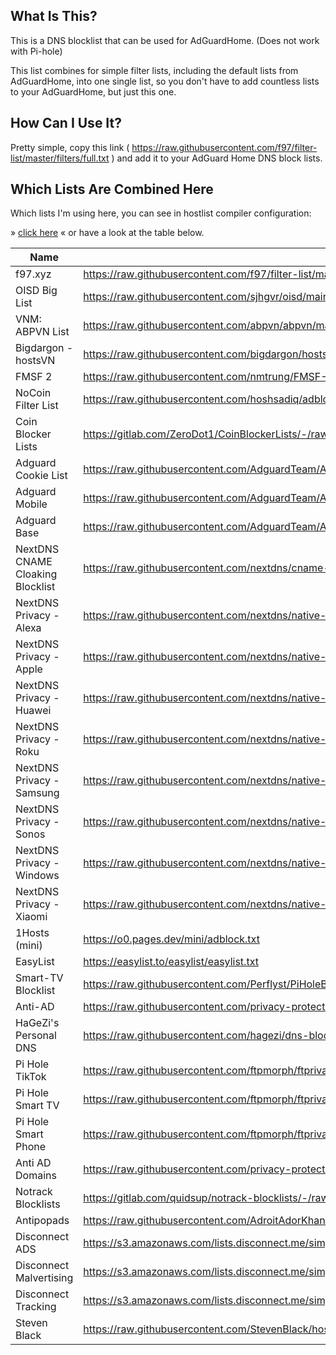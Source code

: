 ## What Is This?

This is a DNS blocklist that can be used for AdGuardHome. (Does not work with Pi-hole)

This list combines for simple filter lists, including the default lists from
AdGuardHome, into one single list, so you don't have to add countless lists to your
AdGuardHome, but just this one.

## How Can I Use It?

Pretty simple, copy this link
( <https://raw.githubusercontent.com/f97/filter-list/master/filters/full.txt> ) and
add it to your AdGuard Home DNS block lists.

## Which Lists Are Combined Here

Which lists I'm using here, you can see in hostlist compiler configuration:

» [click here](hostlist-compiler-config.json) « or have a look at the table below.

| Name                             | URL                                                                                                                         |
| -------------------------------- | --------------------------------------------------------------------------------------------------------------------------- |
| f97.xyz                          | <https://raw.githubusercontent.com/f97/filter-list/master/f97.txt>                                                          |
| OISD Big List                    | <https://raw.githubusercontent.com/sjhgvr/oisd/main/oisd_big.txt>                                                           |
| VNM: ABPVN List                  | <https://raw.githubusercontent.com/abpvn/abpvn/master/filter/abpvn.txt>                                                     |
| Bigdargon - hostsVN              | <https://raw.githubusercontent.com/bigdargon/hostsVN/master/hosts>                                                          |
| FMSF 2                           | <https://raw.githubusercontent.com/nmtrung/FMSF-2.0/master/fmsf_2.0.txt>                                                    |
| NoCoin Filter List               | <https://raw.githubusercontent.com/hoshsadiq/adblock-nocoin-list/master/hosts.txt>                                          |
| Coin Blocker Lists               | <https://gitlab.com/ZeroDot1/CoinBlockerLists/-/raw/master/list.txt>                                                        |
| Adguard Cookie List              | <https://raw.githubusercontent.com/AdguardTeam/AdguardFilters/master/AnnoyancesFilter/Cookies/sections/cookies_general.txt> |
| Adguard Mobile                   | <https://raw.githubusercontent.com/AdguardTeam/AdguardFilters/master/MobileFilter/sections/adservers.txt>                   |
| Adguard Base                     | <https://raw.githubusercontent.com/AdguardTeam/AdguardFilters/master/BaseFilter/sections/adservers.txt>                     |
| NextDNS CNAME Cloaking Blocklist | <https://raw.githubusercontent.com/nextdns/cname-cloaking-blocklist/master/domains>                                         |
| NextDNS Privacy - Alexa          | <https://raw.githubusercontent.com/nextdns/native-tracking-domains/main/domains/alexa>                                      |
| NextDNS Privacy - Apple          | <https://raw.githubusercontent.com/nextdns/native-tracking-domains/main/domains/apple>                                      |
| NextDNS Privacy - Huawei         | <https://raw.githubusercontent.com/nextdns/native-tracking-domains/main/domains/huawei>                                     |
| NextDNS Privacy - Roku           | <https://raw.githubusercontent.com/nextdns/native-tracking-domains/main/domains/roku>                                       |
| NextDNS Privacy - Samsung        | <https://raw.githubusercontent.com/nextdns/native-tracking-domains/main/domains/samsung>                                    |
| NextDNS Privacy - Sonos          | <https://raw.githubusercontent.com/nextdns/native-tracking-domains/main/domains/sonos>                                      |
| NextDNS Privacy - Windows        | <https://raw.githubusercontent.com/nextdns/native-tracking-domains/main/domains/windows>                                    |
| NextDNS Privacy - Xiaomi         | <https://raw.githubusercontent.com/nextdns/native-tracking-domains/main/domains/xiaomi>                                     |
| 1Hosts (mini)                    | <https://o0.pages.dev/mini/adblock.txt>                                                                                     |
| EasyList                         | <https://easylist.to/easylist/easylist.txt>                                                                                 |
| Smart-TV Blocklist               | <https://raw.githubusercontent.com/Perflyst/PiHoleBlocklist/master/SmartTV-AGH.txt>                                         |
| Anti-AD                          | <https://raw.githubusercontent.com/privacy-protection-tools/anti-AD/master/anti-ad-adguard.txt>                             |
| HaGeZi's Personal DNS            | <https://raw.githubusercontent.com/hagezi/dns-blocklists/main/adblock/personal.txt>                                         |
| Pi Hole TikTok                   | <https://raw.githubusercontent.com/ftpmorph/ftprivacy/master/blocklists/tiktok-full-block-ftpihole.txt>                     |
| Pi Hole Smart TV                 | <https://raw.githubusercontent.com/ftpmorph/ftprivacy/master/blocklists/smart-tv-ads-tracking.txt>                          |
| Pi Hole Smart Phone              | <https://raw.githubusercontent.com/ftpmorph/ftprivacy/master/blocklists/smartphone-ads-tracking.txt>                        |
| Anti AD Domains                  | <https://raw.githubusercontent.com/privacy-protection-tools/anti-AD/master/anti-ad-domains.txt>                             |
| Notrack Blocklists               | <https://gitlab.com/quidsup/notrack-blocklists/-/raw/master/trackers.list>                                                  |
| Antipopads                       | <https://raw.githubusercontent.com/AdroitAdorKhan/antipopads-re/master/formats/domains.txt>                                 |
| Disconnect ADS                   | <https://s3.amazonaws.com/lists.disconnect.me/simple_ad>.                                                                   |
| Disconnect Malvertising          | <https://s3.amazonaws.com/lists.disconnect.me/simple_malvertising.txt>                                                      |
| Disconnect Tracking              | <https://s3.amazonaws.com/lists.disconnect.me/simple_tracking.txt>                                                          |
| Steven Black                     | <https://raw.githubusercontent.com/StevenBlack/hosts/master/hosts>                                                          |
